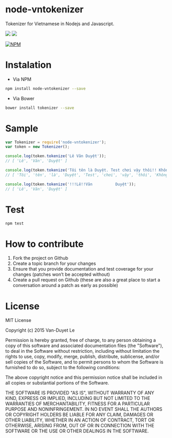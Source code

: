 # node-vntokenizer

Tokenizer for Vietnamese in Nodejs and Javascript.

<img src="https://img.shields.io/npm/v/node-vntokenizer.svg?style=flat-square" />
<img src="https://img.shields.io/npm/l/node-vntokenizer.svg?style=flat-square" />

[![NPM](https://nodei.co/npm/node-vntokenizer.png?downloads=true&downloadRank=true&stars=true)](https://nodei.co/npm/node-vntokenizer/)

# Instalation 

* Via NPM
```sh
npm install node-vntokenizer --save
```

* Via Bower 
```sh
bower install tokenizer --save
```

# Sample

```js
var Tokenizer = require('node-vntokenizer');
var token = new Tokenizer();

console.log(token.tokenize('Lê Văn Duyệt'));
// [ 'Lê', 'Văn', 'Duyệt' ]

console.log(token.tokenize('Tôi tên là Duyệt. Test chơi vậy thôi!! Không biết có đúng hay không nữa?'));
// [ 'Tôi', 'tên', 'là', 'Duyệt', 'Test', 'chơi', 'vậy', 'thôi', 'Không', 'biết', 'có', 'đúng', 'hay', 'không', 'nữa' ]

console.log(token.tokenize('!!!Lê!!Văn          Duyệt'));
// [ 'Lê', 'Văn', 'Duyệt' ]
```

# Test
```sh
npm test
```

# How to contribute
1. Fork the project on Github
2. Create a topic branch for your changes
3. Ensure that you provide documentation and test coverage for your changes (patches won’t be accepted without)
4. Create a pull request on Github (these are also a great place to start a conversation around a patch as early as possible)

# License
MIT License

Copyright (c) 2015 Van-Duyet Le

Permission is hereby granted, free of charge, to any person obtaining a copy of this software and associated documentation files (the "Software"), to deal in the Software without restriction, including without limitation the rights to use, copy, modify, merge, publish, distribute, sublicense, and/or sell copies of the Software, and to permit persons to whom the Software is furnished to do so, subject to the following conditions:

The above copyright notice and this permission notice shall be included in all copies or substantial portions of the Software.

THE SOFTWARE IS PROVIDED "AS IS", WITHOUT WARRANTY OF ANY KIND, EXPRESS OR IMPLIED, INCLUDING BUT NOT LIMITED TO THE WARRANTIES OF MERCHANTABILITY, FITNESS FOR A PARTICULAR PURPOSE AND NONINFRINGEMENT. IN NO EVENT SHALL THE AUTHORS OR COPYRIGHT HOLDERS BE LIABLE FOR ANY CLAIM, DAMAGES OR OTHER LIABILITY, WHETHER IN AN ACTION OF CONTRACT, TORT OR OTHERWISE, ARISING FROM, OUT OF OR IN CONNECTION WITH THE SOFTWARE OR THE USE OR OTHER DEALINGS IN THE SOFTWARE.


